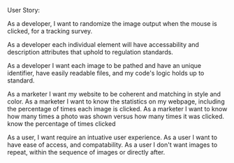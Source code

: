 User Story:

As a developer, I want to randomize the image output when the mouse is clicked, for a tracking survey. 

As a developer each individual element will have accessability and description attributes that uphold to regulation standards.

As a developer I want each image to be pathed and have an unique identifier, have easily readable files, and my code's logic holds up to standard. 

As a marketer I want my website to be coherent and matching in style and color.
As a marketer I want to know the statistics on my webpage, including the percentage of times each image is clicked. 
As a marketer I want to know how many times a photo was shown versus how many times it was clicked. 
know the percentage of times clicked

As a user, I want require an intuative user experience. 
As a user I want to have ease of access, and compatability.
As a user I don't want images to repeat, within the sequence of images or directly after. 

